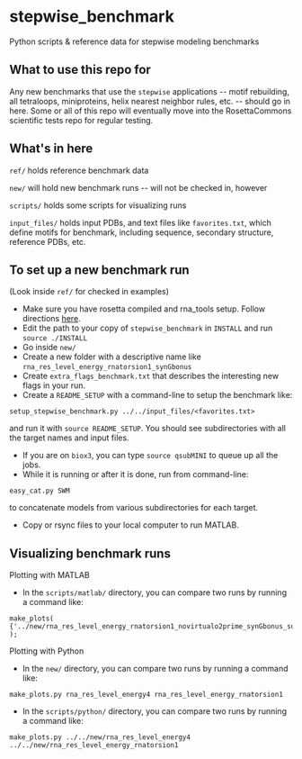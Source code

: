 stepwise_benchmark
==================

Python scripts &amp; reference data for stepwise modeling benchmarks

What to use this repo for
------------------------
Any new benchmarks that use the `stepwise` applications -- motif rebuilding, all tetraloops, miniproteins, helix nearest neighbor rules, etc. -- should go in here. Some or all of this repo will eventually move into the RosettaCommons scientific tests repo for regular testing.

What's in here
--------------
`ref/`  holds reference benchmark data

`new/` will hold new benchmark runs -- will not be checked in, however

`scripts/` holds some scripts for visualizing runs

`input_files/` holds input PDBs, and text files like `favorites.txt`, which define motifs for benchmark, including sequence, secondary structure, reference PDBs, etc.

To set up a new benchmark run
-----------------------------
(Look  inside `ref/` for checked in examples)
- Make sure you have rosetta compiled and rna_tools setup. Follow directions <a href="https://www.rosettacommons.org/docs/latest/RNA-tools.html">here</a>.
- Edit the path to your copy of `stepwise_benchmark` in `INSTALL` and run `source ./INSTALL`
- Go inside `new/`
- Create a new folder with a descriptive name like `rna_res_level_energy_rnatorsion1_synGbonus`
- Create `extra_flags_benchmark.txt` that describes the interesting new flags in your run.
- Create a `README_SETUP` with a command-line to setup the benchmark like:
```
setup_stepwise_benchmark.py ../../input_files/<favorites.txt>
```
 and run it with `source README_SETUP`. You should see subdirectories with all the target names and input files.
- If you are on `biox3`, you can type `source qsubMINI` to queue up all the jobs.
- While it is running or after it is done, run from command-line:
```
easy_cat.py SWM
```
to concatenate models from various subdirectories for each target.
- Copy or rsync files to your local computer to run MATLAB.

Visualizing benchmark runs
--------------------------
Plotting with MATLAB
- In the `scripts/matlab/` directory, you can compare two runs by running a command like:
```
make_plots( {'../new/rna_res_level_energy_rnatorsion1_novirtualo2prime_synGbonus_suitenessbonus','../new/rna_res_level_energy_rnatorsion1_novirtualo2prime_synGbonus_suitenessbonus_varypolarHgeom'} );
```
Plotting with Python
- In the `new/` directory, you can compare two runs by running a command like:
```
make_plots.py rna_res_level_energy4 rna_res_level_energy_rnatorsion1 
```
- In the `scripts/python/` directory, you can compare two runs by running a command like:
```
make_plots.py ../../new/rna_res_level_energy4 ../../new/rna_res_level_energy_rnatorsion1 
```
